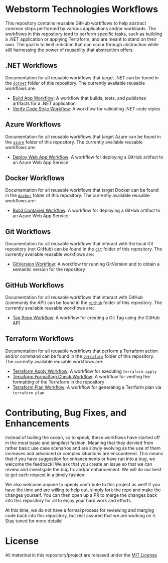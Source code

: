 # Webstorm Technologies Workflows
This repository contains reusable GitHub workflows to help abstract common steps performed by various applications and/or workloads.
The workflows in this repository tend to perform specific tasks, such as building a .NET application or applying Terraform, and are meant to stand on their own.
The goal is to limit rediction that can occur through abstraction while still harnessing the power of reusablity that abstraction offers.

## .NET Workflows
Documentation for all reusable workflows that target .NET can be found in the [`dotnet`](./dotnet/) folder of this repository.
The currently available reusable workflows are:
- [Build App Workflow](./.github/workflows/dotnet-build-app-workflows.yml): A workflow that builds, tests, and publishes artifacts for a .NET application
- [Verify Code Style Workflow](./.github/workflows/dotnet-verify-code-style-workflow.yml): A workflow for validating .NET code styles

## Azure Workflows
Documentation for all reusable workflows that target Azure can be found in the [`azure`](./azure/) folder of this repository.
The currently available reusable workflows are:
- [Deploy Web App Workflow](./.github/workflows/azure-deploy-web-app-workflow.yml): A workflow for deploying a GitHub artifact to an Azure Web App Service

## Docker Workflows
Documentation for all reusable workflows that target Docker can be found in the [`docker`](./docker/) folder of this repository.
The currently available reusable workflows are:
- [Build Container Workflow](./.github/workflows/docker-build-container-workflow.yml): A workflow for deploying a GitHub artifact to an Azure Web App Service

## Git Workflows
Documentation for all reusable workflows that interact with the local Git repository (not GitHub) can be found in the [`git`](./git/) folder of this repository.
The currently available reusable workflows are:
- [GitVersion Workflow](./.github/workflows/gitversion-workflow.yml): A workflow for running GitVersion and to obtain a semantic version for the repository

## GitHub Workflows
Documentation for all reusable workflows that interact with GitHub (commonly the API) can be found in the [`github`](./github/) folder of this repository.
The currently available reusable workflows are:
- [Tag Repo Workflow](./.github/workflows/github-tag-repo-workflow.yml): A workflow for creating a Git Tag using the GitHub API

## Terraform Workflows
Documentation for all reusable workflows that perform a Terraform action and/or command can be found in the [`terraform`](./terraform/) folder of this repository.
The currently available reusable workflows are:
- [Terraform Apply Workflow](./.github/workflows/terraform-apply-workflow.yml): A workflow for executing `terraform apply`
- [Terraform Formatting Check Workflow](./.github/workflows/verify-terraform-formatting-workflow.yml): A workflow for verifing the formatting of the Terraform in the repository
- [Terraform Plan Workflow](./.github/workflows/terraform-plan-workflow.yml): A workflow for generating a Terrform plan via `terraform plan`

# Contributing, Bug Fixes, and Enhancements
Instead of boiling the ocean, so to speak, these workflows have started off in the most basic and simpilest fashion.
Meaning that they dervied from rather basic use case scenarios and are slowly evolving as the use of them increases and advanced or complex situations are encountered.
This means that if you have suggestion for enhancements or have run into a bug, we welcome the feedback!
We ask that you create an issue so that we can review and investigate the bug fix and/or enhancement.
We will do our best to get each request in a timely fashion.

We also welcome anyone to openly contribute to this project as well!
If you have the time and are willing to help out, simply fork the repo and make the changes yourself.
You can then open up a PR to merge the changes back into this repository for all to enjoy your hard work and efforts.

At this time, we do not have a formal process for reviewing and merging code back into this repository, but rest assured that we are working on it.
Stay tuned for more details!

# License
All materinal in this repository/project are released under the [MIT License](LICENSE)

